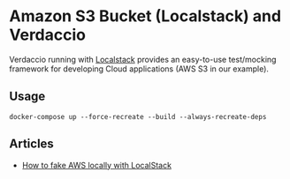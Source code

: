 # Amazon S3 Bucket (Localstack) and Verdaccio

Verdaccio running with [Localstack](https://github.com/localstack/localstack) provides an easy-to-use test/mocking framework for developing Cloud applications (AWS S3 in our example).

## Usage

```
docker-compose up --force-recreate --build --always-recreate-deps
```


## Articles

* [How to fake AWS locally with LocalStack](https://dev.to/goodidea/how-to-fake-aws-locally-with-localstack-27me)